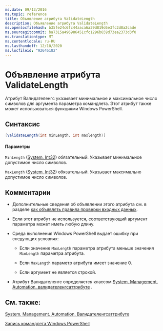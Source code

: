```yaml
---
ms.date: 09/13/2016
ms.topic: reference
title: Объявление атрибута ValidateLength
description: Объявление атрибута ValidateLength
ms.openlocfilehash: b35fe24c6fc44aaca6a39d819d6e3fc2d8a2cade
ms.sourcegitcommit: ba7315a496986451cfc1296b659d73ea2373d3f0
ms.translationtype: MT
ms.contentlocale: ru-RU
ms.lasthandoff: 12/10/2020
ms.locfileid: "92646182"
---
```

# <a name="validatelength-attribute-declaration"></a>Объявление атрибута ValidateLength

Атрибут Валидателенгс указывает минимальное и максимальное число символов для аргумента параметра командлета. Этот атрибут также может использоваться функциями Windows PowerShell.

## <a name="syntax"></a>Синтаксис

```csharp
[ValidateLength(int minLength, int maxlength)]
```

#### <a name="parameters"></a>Параметры

`MinLength` ([System. Int32](/dotnet/api/System.Int32)) обязательный. Указывает минимальное допустимое число символов.

`MaxLength` ([System. Int32](/dotnet/api/System.Int32)) обязательный. Указывает максимально допустимое число символов.

## <a name="remarks"></a>Комментарии

- Дополнительные сведения об объявлении этого атрибута см. в разделе [как объявлять правила проверки входных данных](./how-to-validate-parameter-input.md).

- Если этот атрибут не используется, соответствующий аргумент параметра может иметь любую длину.

- Среда выполнения Windows PowerShell выдает ошибку при следующих условиях:

  - Если значение `MaxLength` параметра атрибута меньше значения `MinLength` параметра атрибута.

  - Если `MaxLength` параметр атрибута имеет значение 0.

  - Если аргумент не является строкой.

- Атрибут Валидателенгс определяется классом [System. Management. Automation. валидателенгсаттрибуте](/dotnet/api/System.Management.Automation.ValidateLengthAttribute) .

## <a name="see-also"></a>См. также:

[System. Management. Automation. Валидателенгсаттрибуте](/dotnet/api/System.Management.Automation.ValidateLengthAttribute)

[Запись командлета Windows PowerShell](./writing-a-windows-powershell-cmdlet.md)
